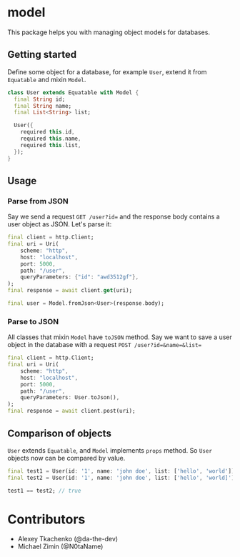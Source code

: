 # model
This package helps you with managing object models for databases.

## Getting started
Define some object for a database, for example `User`, extend it from `Equatable` and mixin `Model`.
```dart
class User extends Equatable with Model {
  final String id;
  final String name;
  final List<String> list;

  User({
    required this.id,
    required this.name,
    required this.list,
  });
}
```

## Usage
### Parse from JSON
Say we send a request `GET /user?id=` and the response body contains a user object as JSON. Let's parse it:

```dart
final client = http.Client;
final uri = Uri(
    scheme: "http",
    host: "localhost",
    port: 5000,
    path: "/user",
    queryParameters: {"id": "awd3512gf"},
);
final response = await client.get(uri);

final user = Model.fromJson<User>(response.body);
```

### Parse to JSON
All classes that mixin `Model` have `toJSON` method. Say we want to save a user object in the database with a request `POST /user?id=&name=&list=`

```dart
final client = http.Client;
final uri = Uri(
    scheme: "http",
    host: "localhost",
    port: 5000,
    path: "/user",
    queryParameters: User.toJson(),
);
final response = await client.post(uri);
```
 
## Comparison of objects
`User` extends `Equatable`, and `Model` implements `props` method. So `User` objects now can be compared by value.

```dart
final test1 = User(id: '1', name: 'john doe', list: ['hello', 'world']);
final test2 = User(id: '1', name: 'john doe', list: ['hello', 'world]');

test1 == test2; // true
```

# Contributors
- Alexey Tkachenko (@da-the-dev)
- Michael Zimin (@N0taName)

